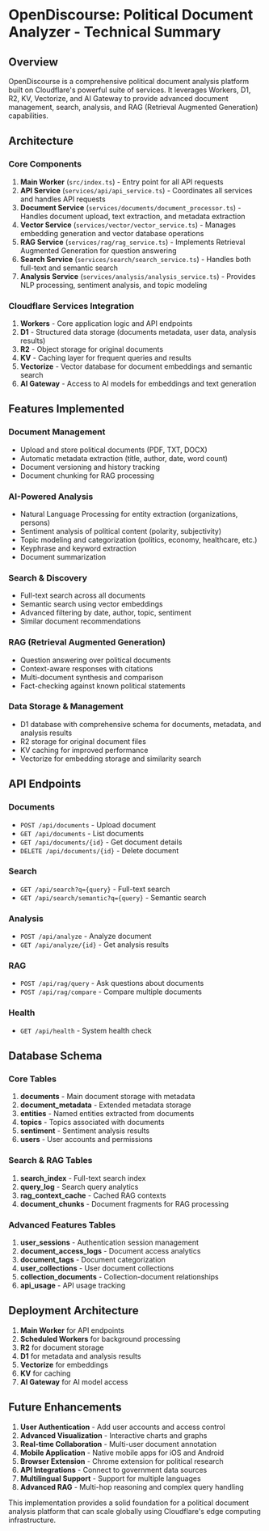 # OpenDiscourse: Political Document Analyzer - Technical Summary

## Overview

OpenDiscourse is a comprehensive political document analysis platform built on Cloudflare's powerful suite of services. It leverages Workers, D1, R2, KV, Vectorize, and AI Gateway to provide advanced document management, search, analysis, and RAG (Retrieval Augmented Generation) capabilities.

## Architecture

### Core Components

1. **Main Worker** (`src/index.ts`) - Entry point for all API requests
2. **API Service** (`services/api/api_service.ts`) - Coordinates all services and handles API requests
3. **Document Service** (`services/documents/document_processor.ts`) - Handles document upload, text extraction, and metadata extraction
4. **Vector Service** (`services/vector/vector_service.ts`) - Manages embedding generation and vector database operations
5. **RAG Service** (`services/rag/rag_service.ts`) - Implements Retrieval Augmented Generation for question answering
6. **Search Service** (`services/search/search_service.ts`) - Handles both full-text and semantic search
7. **Analysis Service** (`services/analysis/analysis_service.ts`) - Provides NLP processing, sentiment analysis, and topic modeling

### Cloudflare Services Integration

1. **Workers** - Core application logic and API endpoints
2. **D1** - Structured data storage (documents metadata, user data, analysis results)
3. **R2** - Object storage for original documents
4. **KV** - Caching layer for frequent queries and results
5. **Vectorize** - Vector database for document embeddings and semantic search
6. **AI Gateway** - Access to AI models for embeddings and text generation

## Features Implemented

### Document Management

- Upload and store political documents (PDF, TXT, DOCX)
- Automatic metadata extraction (title, author, date, word count)
- Document versioning and history tracking
- Document chunking for RAG processing

### AI-Powered Analysis

- Natural Language Processing for entity extraction (organizations, persons)
- Sentiment analysis of political content (polarity, subjectivity)
- Topic modeling and categorization (politics, economy, healthcare, etc.)
- Keyphrase and keyword extraction
- Document summarization

### Search & Discovery

- Full-text search across all documents
- Semantic search using vector embeddings
- Advanced filtering by date, author, topic, sentiment
- Similar document recommendations

### RAG (Retrieval Augmented Generation)

- Question answering over political documents
- Context-aware responses with citations
- Multi-document synthesis and comparison
- Fact-checking against known political statements

### Data Storage & Management

- D1 database with comprehensive schema for documents, metadata, and analysis results
- R2 storage for original document files
- KV caching for improved performance
- Vectorize for embedding storage and similarity search

## API Endpoints

### Documents

- `POST /api/documents` - Upload document
- `GET /api/documents` - List documents
- `GET /api/documents/{id}` - Get document details
- `DELETE /api/documents/{id}` - Delete document

### Search

- `GET /api/search?q={query}` - Full-text search
- `GET /api/search/semantic?q={query}` - Semantic search

### Analysis

- `POST /api/analyze` - Analyze document
- `GET /api/analyze/{id}` - Get analysis results

### RAG

- `POST /api/rag/query` - Ask questions about documents
- `POST /api/rag/compare` - Compare multiple documents

### Health

- `GET /api/health` - System health check

## Database Schema

### Core Tables

1. **documents** - Main document storage with metadata
2. **document_metadata** - Extended metadata storage
3. **entities** - Named entities extracted from documents
4. **topics** - Topics associated with documents
5. **sentiment** - Sentiment analysis results
6. **users** - User accounts and permissions

### Search & RAG Tables

1. **search_index** - Full-text search index
2. **query_log** - Search query analytics
3. **rag_context_cache** - Cached RAG contexts
4. **document_chunks** - Document fragments for RAG processing

### Advanced Features Tables

1. **user_sessions** - Authentication session management
2. **document_access_logs** - Document access analytics
3. **document_tags** - Document categorization
4. **user_collections** - User document collections
5. **collection_documents** - Collection-document relationships
6. **api_usage** - API usage tracking

## Deployment Architecture

1. **Main Worker** for API endpoints
2. **Scheduled Workers** for background processing
3. **R2** for document storage
4. **D1** for metadata and analysis results
5. **Vectorize** for embeddings
6. **KV** for caching
7. **AI Gateway** for AI model access

## Future Enhancements

1. **User Authentication** - Add user accounts and access control
2. **Advanced Visualization** - Interactive charts and graphs
3. **Real-time Collaboration** - Multi-user document annotation
4. **Mobile Application** - Native mobile apps for iOS and Android
5. **Browser Extension** - Chrome extension for political research
6. **API Integrations** - Connect to government data sources
7. **Multilingual Support** - Support for multiple languages
8. **Advanced RAG** - Multi-hop reasoning and complex query handling

This implementation provides a solid foundation for a political document analysis platform that can scale globally using Cloudflare's edge computing infrastructure.
